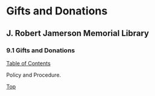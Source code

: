 [0]: /README.md
[9.1]: gifts-and-donations.md

# Gifts and Donations
## J. Robert Jamerson Memorial Library
### 9.1 Gifts and Donations
[Table of Contents][0]

Policy and Procedure.

[Top][9.1]
